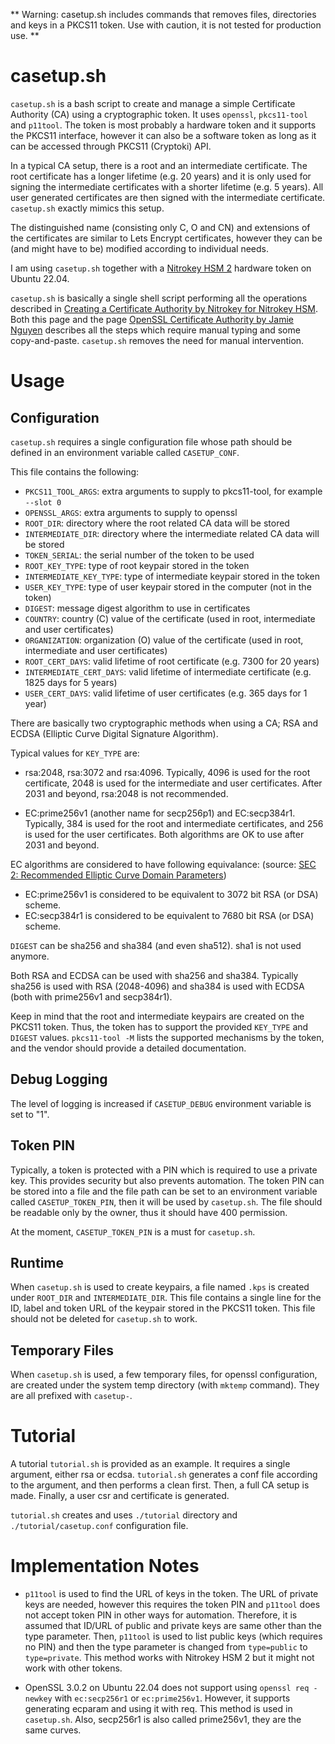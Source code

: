 ** Warning: casetup.sh includes commands that removes files, directories and keys in a PKCS11 token. Use with caution, it is not tested for production use. **

# casetup.sh

`casetup.sh` is a bash script to create and manage a simple Certificate Authority (CA) using a cryptographic token. It uses `openssl`, `pkcs11-tool` and `p11tool`. The token is most probably a hardware token and it supports the PKCS11 interface, however it can also be a software token as long as it can be accessed through PKCS11 (Cryptoki) API.

In a typical CA setup, there is a root and an intermediate certificate. The root certificate has a longer lifetime (e.g. 20 years) and it is only used for signing the intermediate certificates with a shorter lifetime (e.g. 5 years). All user generated certificates are then signed with the intermediate certificate. `casetup.sh` exactly mimics this setup.

The distinguished name (consisting only C, O and CN) and extensions of the certificates are similar to Lets Encrypt certificates, however they can be (and might have to be) modified according to individual needs.

I am using `casetup.sh` together with a [Nitrokey HSM 2](https://shop.nitrokey.com/shop/nkhs2-nitrokey-hsm-2-7) hardware token on Ubuntu 22.04.

`casetup.sh` is basically a single shell script performing all the operations described in [Creating a Certificate Authority by Nitrokey for Nitrokey HSM](https://docs.nitrokey.com/hsm/linux/certificate-authority). Both this page and the page [OpenSSL Certificate Authority by Jamie Nguyen](https://jamielinux.com/docs/openssl-certificate-authority/index.html) describes all the steps which require manual typing and some copy-and-paste. `casetup.sh` removes the need for manual intervention.

# Usage

## Configuration

`casetup.sh` requires a single configuration file whose path should be defined in an environment variable called `CASETUP_CONF`.

This file contains the following:

- `PKCS11_TOOL_ARGS`: extra arguments to supply to pkcs11-tool, for example `--slot 0`
- `OPENSSL_ARGS`: extra arguments to supply to openssl
- `ROOT_DIR`: directory where the root related CA data will be stored
- `INTERMEDIATE_DIR`: directory where the intermediate related CA data will be stored
- `TOKEN_SERIAL`: the serial number of the token to be used
- `ROOT_KEY_TYPE`: type of root keypair stored in the token
- `INTERMEDIATE_KEY_TYPE`: type of intermediate keypair stored in the token
- `USER_KEY_TYPE`: type of user keypair stored in the computer (not in the token)
- `DIGEST`: message digest algorithm to use in certificates
- `COUNTRY`: country (C) value of the certificate (used in root, intermediate and user certificates)
- `ORGANIZATION`: organization (O) value of the certificate (used in root, intermediate and user certificates)
- `ROOT_CERT_DAYS`: valid lifetime of root certificate (e.g. 7300 for 20 years)
- `INTERMEDIATE_CERT_DAYS`: valid lifetime of intermediate certificate (e.g. 1825 days for 5 years)
- `USER_CERT_DAYS`: valid lifetime of user certificates (e.g. 365 days for 1 year)

There are basically two cryptographic methods when using a CA; RSA and ECDSA (Elliptic Curve Digital Signature Algorithm).

Typical values for `KEY_TYPE` are:

- rsa:2048, rsa:3072 and rsa:4096. Typically, 4096 is used for the root certificate, 2048 is used for the intermediate and user certificates. After 2031 and beyond, rsa:2048 is not recommended.

- EC:prime256v1 (another name for secp256p1) and EC:secp384r1. Typically, 384 is used for the root and intermediate certificates, and 256 is used for the user certificates. Both algorithms are OK to use after 2031 and beyond.

EC algorithms are considered to have following equivalance: (source: [SEC 2: Recommended Elliptic Curve Domain Parameters](https://www.secg.org/sec2-v2.pdf))

- EC:prime256v1 is considered to be equivalent to 3072 bit RSA (or DSA) scheme.
- EC:secp384r1 is considered to be equivalent to 7680 bit RSA (or DSA) scheme.

`DIGEST` can be sha256 and sha384 (and even sha512). sha1 is not used anymore.

Both RSA and ECDSA can be used with sha256 and sha384. Typically sha256 is used with RSA (2048-4096) and sha384 is used with ECDSA (both with prime256v1 and secp384r1).

Keep in mind that the root and intermediate keypairs are created on the PKCS11 token. Thus, the token has to support the provided `KEY_TYPE` and `DIGEST` values. `pkcs11-tool -M` lists the supported mechanisms by the token, and the vendor should provide a detailed documentation.

## Debug Logging

The level of logging is increased if `CASETUP_DEBUG` environment variable is set to "1".

## Token PIN

Typically, a token is protected with a PIN which is required to use a private key. This provides security but also prevents automation. The token PIN can be stored into a file and the file path can be set to an environment variable called `CASETUP_TOKEN_PIN`,  then it will be used by `casetup.sh`. The file should be readable only by the owner, thus it should have 400 permission.

At the moment, `CASETUP_TOKEN_PIN` is a must for `casetup.sh`.

## Runtime

When `casetup.sh` is used to create keypairs, a file named `.kps` is created under `ROOT_DIR` and `INTERMEDIATE_DIR`. This file contains a single line for the ID, label and token URL of the keypair stored in the PKCS11 token. This file should not be deleted for `casetup.sh` to work.

## Temporary Files

When `casetup.sh` is used, a few temporary files, for openssl configuration, are created under the system temp directory (with `mktemp` command). They are all prefixed with `casetup-`.

# Tutorial

A tutorial `tutorial.sh` is provided as an example. It requires a single argument, either rsa or ecdsa. `tutorial.sh` generates a conf file according to the argument, and then performs a clean first. Then, a full CA setup is made. Finally, a user csr and certificate is generated.

`tutorial.sh` creates and uses `./tutorial` directory and `./tutorial/casetup.conf` configuration file.

# Implementation Notes

- `p11tool` is used to find the URL of keys in the token. The URL of private keys are needed, however this requires the token PIN and `p11tool` does not accept token PIN in other ways for automation. Therefore, it is assumed that ID/URL of public and private keys are same other than the type parameter. Then, `p11tool` is used to list public keys (which requires no PIN) and then the type parameter is changed from `type=public` to `type=private`. This method works with Nitrokey HSM 2 but it might not work with other tokens.

- OpenSSL 3.0.2 on Ubuntu 22.04 does not support using `openssl req -newkey` with `ec:secp256r1` or `ec:prime256v1`. However, it supports generating ecparam and using it with req. This method is used in `casetup.sh`. Also, secp256r1 is also called prime256v1, they are the same curves.

